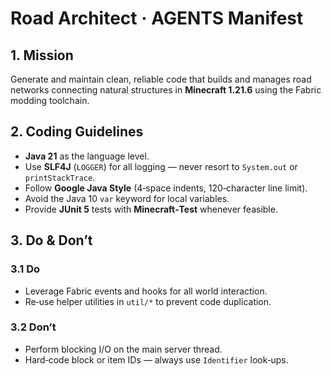 # Road Architect · AGENTS Manifest

## 1. Mission

Generate and maintain clean, reliable code that builds and manages road networks connecting natural structures in **Minecraft 1.21.6** using the Fabric modding toolchain.

## 2. Coding Guidelines

* **Java 21** as the language level.
* Use **SLF4J** (`LOGGER`) for all logging — never resort to `System.out` or `printStackTrace`.
* Follow **Google Java Style** (4‑space indents, 120‑character line limit).
* Avoid the Java 10 `var` keyword for local variables.
* Provide **JUnit 5** tests with **Minecraft‑Test** whenever feasible.

## 3. Do & Don’t

### 3.1 Do

* Leverage Fabric events and hooks for all world interaction.
* Re‑use helper utilities in `util/*` to prevent code duplication.

### 3.2 Don’t

* Perform blocking I/O on the main server thread.
* Hard‑code block or item IDs — always use `Identifier` look‑ups.
